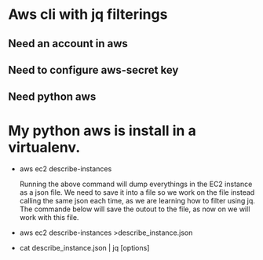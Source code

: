 # Aws cli with jq filterings 

## Need an account in aws
## Need to configure aws-secret key
## Need python aws


# My python aws  is install in a virtualenv.

 - aws ec2 describe-instances 

    Running the above command will dump everythings in the EC2 instance as a json file.
    We need to save it into a file so we work on the file instead calling the same json each time, as we are learning how to filter using jq.
    The commande below will save the outout to the file, as now on we will work with this file.
    
 - aws ec2 describe-instances >describe_instance.json

 - cat describe_instance.json | jq [options]



